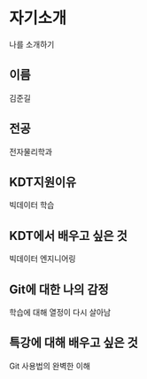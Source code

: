 # 자기소개
나를 소개하기

## 이름
김준길

## 전공
전자물리학과

## KDT지원이유
빅데이터 학습

## KDT에서 배우고 싶은 것
빅데이터 엔지니어링

## Git에 대한 나의 감정
학습에 대해 열정이 다시 살아남

## 특강에 대해 배우고 싶은 것
Git 사용법의 완벽한 이해
